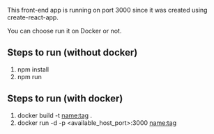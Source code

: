 This front-end app is running on port 3000 since it was created using create-react-app.

You can choose run it on Docker or not.

Steps to run (without docker)
-----------------------------
1. npm install
2. npm run

Steps to run (with docker)
--------------------------
1. docker build -t <name:tag> .
2. docker run -d -p <available_host_port>:3000 <name:tag>
